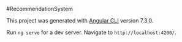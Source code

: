 #RecommendationSystem

This project was generated with [Angular CLI](https://github.com/angular/angular-cli) version 7.3.0.

Run `ng serve` for a dev server. Navigate to `http://localhost:4200/`.
